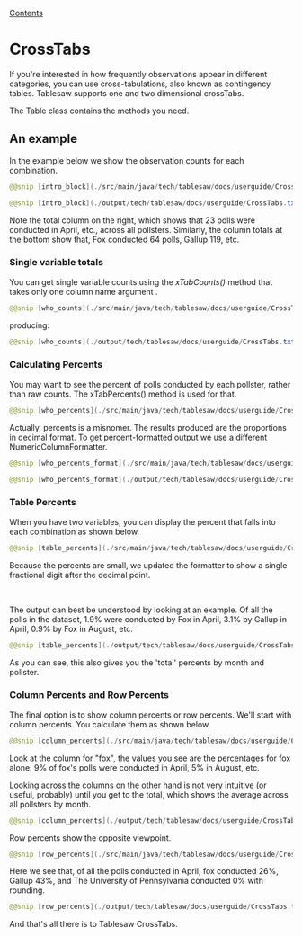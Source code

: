 [Contents](https://tlabs-data.github.io/tablesaw/userguide/toc)

# CrossTabs

If you're interested in how frequently observations appear in different categories, you can use cross-tabulations, also known as contingency tables. Tablesaw supports one and two dimensional crossTabs.

The Table class contains the methods you need. 

## An example

In the example below we show the observation counts for each combination.

```java
@@snip [intro_block](./src/main/java/tech/tablesaw/docs/userguide/CrossTabs.java)
```

```java
@@snip [intro_block](./output/tech/tablesaw/docs/userguide/CrossTabs.txt)
```

Note the total column on the right, which shows that 23 polls were conducted in April, etc., across all pollsters.
Similarly, the column totals at the bottom show that, Fox conducted 64 polls, Gallup 119, etc.

### Single variable totals

You can get single variable counts using the *xTabCounts()* method that takes only one column name argument . 

```java
@@snip [who_counts](./src/main/java/tech/tablesaw/docs/userguide/CrossTabs.java)
```

producing:

```java
@@snip [who_counts](./output/tech/tablesaw/docs/userguide/CrossTabs.txt)
```

### Calculating Percents

You may want to see the percent of polls conducted by each pollster, rather than raw counts.
The xTabPercents() method is used for that.

```java
@@snip [who_percents](./src/main/java/tech/tablesaw/docs/userguide/CrossTabs.java)
```

Actually, percents is a misnomer. The results produced are the proportions in decimal format. To get percent-formatted
output we use a different NumericColumnFormatter.

```java
@@snip [who_percents_format](./src/main/java/tech/tablesaw/docs/userguide/CrossTabs.java)
```

```java
@@snip [who_percents_format](./output/tech/tablesaw/docs/userguide/CrossTabs.txt)
```

### Table Percents

When you have two variables, you can display the percent that falls into each combination as shown below.

```java
@@snip [table_percents](./src/main/java/tech/tablesaw/docs/userguide/CrossTabs.java)
```

Because the percents are small, we updated the formatter to show a single fractional digit after the decimal point.

<br>

The output can best be understood by looking at an example. Of all the polls in the dataset, 1.9% were conducted by
Fox in April, 3.1% by Gallup in April, 0.9% by Fox in August, etc. 

```java
@@snip [table_percents](./output/tech/tablesaw/docs/userguide/CrossTabs.txt)
```

As you can see, this also gives you the 'total' percents by month and pollster.

### Column Percents and Row Percents

The final option is to show column percents or row percents. We'll start with column percents.
You calculate them as shown below.

```java
@@snip [column_percents](./src/main/java/tech/tablesaw/docs/userguide/CrossTabs.java)
```

Look at the column for "fox", the values you see are the percentages for fox alone: 9% of fox's polls were conducted
in April, 5% in August, etc. 

Looking across the columns on the other hand is not very intuitive (or useful, probably)
until you get to the total, which shows the average across all pollsters by month.

```java
@@snip [column_percents](./output/tech/tablesaw/docs/userguide/CrossTabs.txt)
```

Row percents show the opposite viewpoint. 

```java
@@snip [row_percents](./src/main/java/tech/tablesaw/docs/userguide/CrossTabs.java)
```

Here we see that, of all the polls conducted in April, fox conducted 26%, Gallup 43%, and The University of Pennsylvania
conducted 0% with rounding. 

```java
@@snip [row_percents](./output/tech/tablesaw/docs/userguide/CrossTabs.txt)
```

And that's all there is to Tablesaw CrossTabs. 